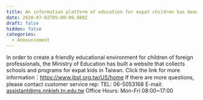 ```yaml
---
title: An information platform of education for expat children has been set up
date: 2020-07-02T05:00:09.980Z
draft: false
hidden: false
categories:
  - Announcement
---
```

In order to create a friendly educational environment for children of foreign professionals, the Ministry of Education has built a website that collects schools and programs for expat kids in Taiwan.
Click the link for more information：https://www.ibst.org.tw/US/home
If there are more questions, please contact customer service rep:
TEL: 06-5053168
E-mail: assistant@ms.nnkieh.tn.edu.tw
Office Hours: Mon-Fri 08:00~17:00